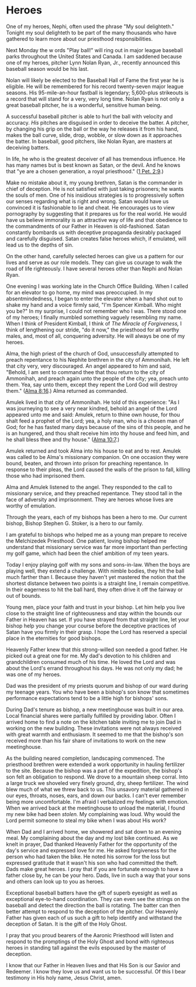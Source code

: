 # Heroes

One of my heroes, Nephi, often used the phrase "My soul delighteth." Tonight
my soul delighteth to be part of the many thousands who have gathered to learn
more about our priesthood responsibilities.

Next Monday the w ords "Play ball!" will ring out in major league baseball
parks throughout the United States and Canada. I am saddened because one of my
heroes, pitcher Lynn Nolan Ryan, Jr., recently announced this baseball season
would be his last.

Nolan will likely be elected to the Baseball Hall of Fame the first year he is
eligible. He will be remembered for his record twenty-seven major league
seasons. His 95-mile-an-hour fastball is legendary; 5,600-plus strikeouts is a
record that will stand for a very, very long time. Nolan Ryan is not only a
great baseball pitcher, he is a wonderful, sensitive human being.

A successful baseball pitcher is able to hurl the ball with velocity and
accuracy. _His_ pitches are disguised in order to deceive the batter. A
pitcher, by changing his grip on the ball or the way he releases it from his
hand, makes the ball curve, slide, drop, wobble, or slow down as it approaches
the batter. In baseball, good pitchers, like Nolan Ryan, are masters at
deceiving batters.

In life, he who is the greatest deceiver of all has tremendous influence. He
has many names but is best known as Satan, or the devil. And he knows that "ye
are a chosen generation, a royal priesthood." ([1 Pet.
2:9](https://www.lds.org/scriptures/nt/1-pet/2.9?lang=eng#8).)

Make no mistake about it, my young brethren, Satan is the commander in chief
of deception. He is not satisfied with just taking prisoners; he wants the
souls of men. One of his insidious strategies is to progressively soften our
senses regarding what is right and wrong. Satan would have us convinced it is
fashionable to lie and cheat. He encourages us to view pornography by
suggesting that it prepares us for the real world. He would have us believe
immorality is an attractive way of life and that obedience to the commandments
of our Father in Heaven is old-fashioned. Satan constantly bombards us with
deceptive propaganda desirably packaged and carefully disguised. Satan creates
false heroes which, if emulated, will lead us to the depths of sin.

On the other hand, carefully selected heroes can give us a pattern for our
lives and serve as our role models. They can give us courage to walk the road
of life righteously. I have several heroes other than Nephi and Nolan Ryan.

One evening I was working late in the Church Office Building. When I called
for an elevator to go home, my mind was preoccupied. In my absentmindedness, I
began to enter the elevator when a hand shot out to shake my hand and a voice
firmly said, "I'm Spencer Kimball. Who might you be?" In my surprise, I could
not remember who I was. There stood one of my heroes; I finally mumbled
something vaguely resembling my name. When I think of President Kimball, I
think of _The Miracle of Forgiveness,_ I think of lengthening our stride, "do
it now," the priesthood for all worthy males, and, most of all, conquering
adversity. He will always be one of my heroes.

Alma, the high priest of the church of God, unsuccessfully attempted to preach
repentance to his Nephite brethren in the city of Ammonihah. He left that city
very, very discouraged. An angel appeared to him and said, "Behold, I am sent
to command thee that thou return to the city of Ammonihah, and preach again
unto the people of the city; yea, preach unto them. Yea, say unto them, except
they repent the Lord God will destroy them." ([Alma
8:16](https://www.lds.org/scriptures/bofm/alma/8.16?lang=eng#15).) Alma
returned as commanded.

Amulek lived in that city of Ammonihah. He told of this experience: "As I was
journeying to see a very near kindred, behold an angel of the Lord appeared
unto me and said: Amulek, return to thine own house, for thou shalt feed a
prophet of the Lord; yea, a holy man, who is a chosen man of God; for he has
fasted many days because of the sins of this people, and he is an hungered,
and thou shalt receive him into thy house and feed him, and he shall bless
thee and thy house." ([Alma
10:7](https://www.lds.org/scriptures/bofm/alma/10.7?lang=eng#6).)

Amulek returned and took Alma into his house to eat and to rest. Amulek was
called to be Alma's missionary companion. On one occasion they were bound,
beaten, and thrown into prison for preaching repentance. In response to their
pleas, the Lord caused the walls of the prison to fall, killing those who had
imprisoned them.

Alma and Amulek listened to the angel. They responded to the call to
missionary service, and they preached repentance. They stood tall in the face
of adversity and imprisonment. They are heroes whose lives are worthy of
emulation.

Through the years, each of my bishops has been a hero to me. Our current
bishop, Bishop Stephen G. Stoker, is a hero to our family.

I am grateful to bishops who helped me as a young man prepare to receive the
Melchizedek Priesthood. One patient, loving bishop helped me understand that
missionary service was far more important than perfecting my golf game, which
had been the chief ambition of my teen years.

Today I enjoy playing golf with my sons and sons-in-law. When the boys are
playing well, they extend a challenge. With nimble bodies, they hit the ball
much farther than I. Because they haven't yet mastered the notion that the
shortest distance between two points is a straight line, I remain competitive.
In their eagerness to hit the ball hard, they often drive it off the fairway
or out of bounds.

Young men, place your faith and trust in your bishop. Let him help you live
close to the straight line of righteousness and stay within the bounds our
Father in Heaven has set. If you have strayed from that straight line, let
your bishop help you change your course before the deceptive practices of
Satan have you firmly in their grasp. I hope the Lord has reserved a special
place in the eternities for good bishops.

Heavenly Father knew that _this_ strong-willed son needed a good father. He
picked out a great one for me. My dad's devotion to his children and
grandchildren consumed much of his time. He loved the Lord and was about the
Lord's errand throughout his days. He was not only my dad; he was one of my
heroes.

Dad was the president of my priests quorum and bishop of our ward during my
teenage years. You who have been a bishop's son know that sometimes
performance expectations tend to be a little high for bishops' sons.

During Dad's tenure as bishop, a new meetinghouse was built in our area. Local
financial shares were partially fulfilled by providing labor. Often I arrived
home to find a note on the kitchen table inviting me to join Dad in working on
the new building. These invitations were not always received with great warmth
and enthusiasm. It seemed to me that the bishop's son received more than his
fair share of invitations to work on the new meetinghouse.

As the building neared completion, landscaping commenced. The priesthood
brethren were extended a work opportunity in hauling fertilizer to the site.
Because the bishop was a part of the expedition, the bishop's son felt an
obligation to respond. We drove to a mountain sheep corral. Into a large truck
we shoveled very finely ground, dry, sheep fertilizer. The wind blew much of
what we threw back to us. This unsavory material gathered in our eyes,
throats, noses, ears, and down our backs. I can't ever remember being more
uncomfortable. I'm afraid I verbalized my feelings with emotion. When we
arrived back at the meetinghouse to unload the material, I found my new bike
had been _stolen._ My complaining was loud. Why would the Lord permit someone
to steal my bike when I was about His work?

When Dad and I arrived home, we showered and sat down to an evening meal. My
complaining about the day and my lost bike continued. As we knelt in prayer,
Dad thanked Heavenly Father for the opportunity of the day's service and
expressed love for me. He asked forgiveness for the person who had taken the
bike. He noted his sorrow for the loss but expressed gratitude that it wasn't
his son who had committed the theft. Dads make great heroes. I pray that if
you are fortunate enough to have a father close by, he can be your hero. Dads,
live in such a way that your sons and others can look up to you as heroes.

Exceptional baseball batters have the gift of superb eyesight as well as
exceptional eye-to-hand coordination. They can even see the strings on the
baseball and detect the direction the ball is rotating. The batter can then
better attempt to respond to the deception of the pitcher. Our Heavenly Father
has given each of us such a gift to help identify and withstand the deception
of Satan. It is the gift of the Holy Ghost.

I pray that you proud bearers of the Aaronic Priesthood will listen and
respond to the promptings of the Holy Ghost and bond with righteous heroes in
standing tall against the evils espoused by the master of deception.

I know that our Father in Heaven lives and that His Son is our Savior and
Redeemer. I know they love us and want us to be successful. Of this I bear
testimony in His holy name, Jesus Christ, amen.

